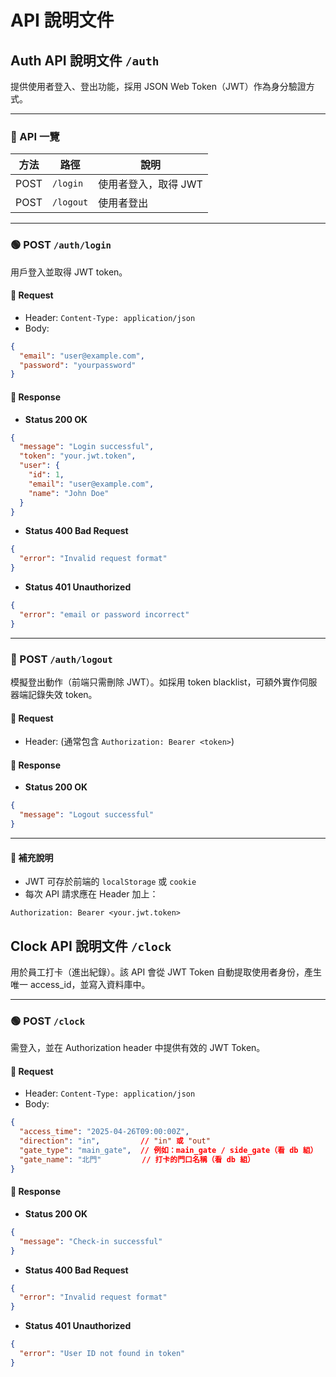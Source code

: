 # API 說明文件

## Auth API 說明文件 `/auth`

提供使用者登入、登出功能，採用 JSON Web Token（JWT）作為身分驗證方式。

---

### 📌 API 一覽

| 方法 | 路徑       | 說明     |
|------|------------|----------|
| POST | `/login`  | 使用者登入，取得 JWT |
| POST | `/logout` | 使用者登出 |

---

### 🟢 POST `/auth/login`

用戶登入並取得 JWT token。

#### 🔸 Request

- Header: `Content-Type: application/json`
- Body:
```json
{
  "email": "user@example.com",
  "password": "yourpassword"
}
```

#### 🔸 Response

- **Status 200 OK**
```json
{
  "message": "Login successful",
  "token": "your.jwt.token",
  "user": {
    "id": 1,
    "email": "user@example.com",
    "name": "John Doe"
  }
}
```

- **Status 400 Bad Request**
```json
{
  "error": "Invalid request format"
}
```

- **Status 401 Unauthorized**
```json
{
  "error": "email or password incorrect"
}
```

---

### 🔴 POST `/auth/logout`

模擬登出動作（前端只需刪除 JWT）。如採用 token blacklist，可額外實作伺服器端記錄失效 token。

#### 🔸 Request

- Header: (通常包含 `Authorization: Bearer <token>`)

#### 🔸 Response

- **Status 200 OK**
```json
{
  "message": "Logout successful"
}
```

---

#### 📘 補充說明

- JWT 可存於前端的 `localStorage` 或 `cookie`
- 每次 API 請求應在 Header 加上：

```http
Authorization: Bearer <your.jwt.token>
```

## Clock API 說明文件 `/clock`

用於員工打卡（進出紀錄）。該 API 會從 JWT Token 自動提取使用者身份，產生唯一 access_id，並寫入資料庫中。

---


### 🟢 POST `/clock`

需登入，並在 Authorization header 中提供有效的 JWT Token。

#### 🔸 Request

- Header: `Content-Type: application/json`
- Body:
```json
{
  "access_time": "2025-04-26T09:00:00Z",
  "direction": "in",         // "in" 或 "out"
  "gate_type": "main_gate",  // 例如：main_gate / side_gate（看 db 組）
  "gate_name": "北門"         // 打卡的門口名稱（看 db 組）
}

```

#### 🔸 Response

- **Status 200 OK**
```json
{
  "message": "Check-in successful"
}
```

- **Status 400 Bad Request**
```json
{
  "error": "Invalid request format"
}
```

- **Status 401 Unauthorized**
```json
{
  "error": "User ID not found in token"
}
```
